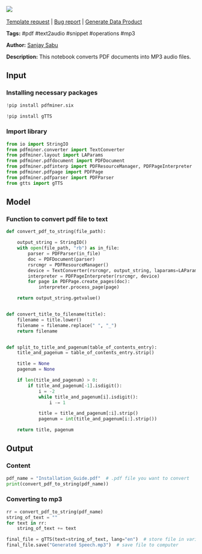 <a href="https://app.naas.ai/user-redirect/naas/downloader?url=https://raw.githubusercontent.com/jupyter-naas/awesome-notebooks/master/PDF/PDF_Transform_to_MP3.ipynb" target="_parent"><img src="https://naasai-public.s3.eu-west-3.amazonaws.com/open_in_naas.svg"/></a><br><br><a href="https://github.com/jupyter-naas/awesome-notebooks/issues/new?assignees=&labels=&template=template-request.md&title=Tool+-+Action+of+the+notebook+">Template request</a> | <a href="https://github.com/jupyter-naas/awesome-notebooks/issues/new?assignees=&labels=bug&template=bug_report.md&title=PDF+-+Transform+to+MP3:+Error+short+description">Bug report</a> | <a href="https://app.naas.ai/user-redirect/naas/downloader?url=https://raw.githubusercontent.com/jupyter-naas/awesome-notebooks/master/Naas/Naas_Start_data_product.ipynb" target="_parent">Generate Data Product</a>

**Tags:** #pdf #text2audio #snippet #operations #mp3

**Author:** [Sanjay Sabu](https://www.linkedin.com/in/sanjay-sabu-4205/)

**Description:** This notebook converts PDF documents into MP3 audio files.

## Input

### Installing necessary packages


```python
!pip install pdfminer.six
```


```python
!pip install gTTS
```

### Import library


```python
from io import StringIO
from pdfminer.converter import TextConverter
from pdfminer.layout import LAParams
from pdfminer.pdfdocument import PDFDocument
from pdfminer.pdfinterp import PDFResourceManager, PDFPageInterpreter
from pdfminer.pdfpage import PDFPage
from pdfminer.pdfparser import PDFParser
from gtts import gTTS
```

## Model

### Function to convert pdf  file to text


```python
def convert_pdf_to_string(file_path):

    output_string = StringIO()
    with open(file_path, "rb") as in_file:
        parser = PDFParser(in_file)
        doc = PDFDocument(parser)
        rsrcmgr = PDFResourceManager()
        device = TextConverter(rsrcmgr, output_string, laparams=LAParams())
        interpreter = PDFPageInterpreter(rsrcmgr, device)
        for page in PDFPage.create_pages(doc):
            interpreter.process_page(page)

    return output_string.getvalue()


def convert_title_to_filename(title):
    filename = title.lower()
    filename = filename.replace(" ", "_")
    return filename


def split_to_title_and_pagenum(table_of_contents_entry):
    title_and_pagenum = table_of_contents_entry.strip()

    title = None
    pagenum = None

    if len(title_and_pagenum) > 0:
        if title_and_pagenum[-1].isdigit():
            i = -2
            while title_and_pagenum[i].isdigit():
                i -= 1

            title = title_and_pagenum[:i].strip()
            pagenum = int(title_and_pagenum[i:].strip())

    return title, pagenum
```

## Output

### Content


```python
pdf_name = "Installation_Guide.pdf"  # .pdf file you want to convert
print(convert_pdf_to_string(pdf_name))
```

### Converting to mp3


```python
rr = convert_pdf_to_string(pdf_name)
string_of_text = ""
for text in rr:
    string_of_text += text

final_file = gTTS(text=string_of_text, lang="en")  # store file in variable
final_file.save("Generated Speech.mp3")  # save file to computer
```
